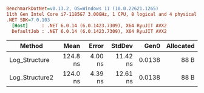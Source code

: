 ``` ini

BenchmarkDotNet=v0.13.2, OS=Windows 11 (10.0.22621.1265)
11th Gen Intel Core i7-1185G7 3.00GHz, 1 CPU, 8 logical and 4 physical cores
.NET SDK=7.0.103
  [Host]     : .NET 6.0.14 (6.0.1423.7309), X64 RyuJIT AVX2
  DefaultJob : .NET 6.0.14 (6.0.1423.7309), X64 RyuJIT AVX2


```
|         Method |     Mean |   Error |   StdDev |   Gen0 | Allocated |
|--------------- |---------:|--------:|---------:|-------:|----------:|
|  Log_Structure | 124.8 ns | 4.00 ns | 11.42 ns | 0.0138 |      88 B |
| Log_Structure2 | 124.0 ns | 4.39 ns | 12.61 ns | 0.0138 |      88 B |
